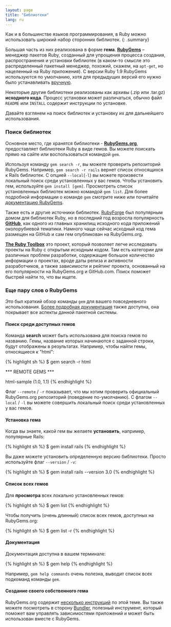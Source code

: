 ```yaml
---
layout: page
title: "Библиотеки"
lang: ru
---
```


Как и в большинстве языков программирования, в Ruby можно использовать широкий
набор сторонних библиотек.
{: .summary}

Большая часть из них реализована в форме **гема**. [**RubyGems**][1] –
менеджер пакетов Ruby, созданный для упрощения процесса создания,
распространения и установки библиотек (в каком-то смысле это
распределенный пакетный менеджер, похожий, скажем, на `apt-get`, но
нацеленный на Ruby приложения). С версии Ruby 1.9 RubyGems используются
по умолчанию, хотя для предыдущих версий его нужно было устанавливать [вручную][2].

Некоторые другие библиотеки реализованы как архивы (.zip или .tar.gz)
**исходного кода**. Процесс установки может различаться, обычно файл
`README` или `INSTALL` содержит инструкции по установке.

Давайте взглянем на поиск библиотек и установку их для дальнейшего
использования.

### Поиск библиотек

Основное место, где хранятся библиотеки - [**RubyGems.org**][1],
предоставляет библиотеки Ruby в виде гемов. Вы можете поискать прямо на
сайте или воспользоваться командой `gem`.

Используя команду `gem search -r`, вы можете проверить репозиторий
RubyGems. Например, `gem search -r rails` вернет список относящихся к
Rails библиотек. С опцией `--local`(`-l`) вы можете произвести локальный
поиск среди установленных у вас гемов. Чтобы установить гем, используйте
`gem install [gem]`. Просмотреть список установленных библиотек можно
командой `gem list`. Для более подробной информации о команде `gem`
смотрите ниже или почитайте [документацию RubyGems][3].

Также есть и другие источники библиотек. [RubyForge][4] был популярным
домом для библиотек Ruby, но в последний год возросла популярность [**GitHub**][5],
как одного из главных хранилищ исходного кода приложений околорубиевой тематики.
Намного чаще сейчас исходный код гема размещен на GitHub и сам гем опубликован
на RubyGems.org.

[**The Ruby Toolbox**][6] это проект, который позволяет легче
исследовать проекты на Ruby с открытым исходным кодом. Там есть
категории для различных проблем разработки, содержащие большое
количество информации о проектах, вроде даты релиза и активности
разработчиков, а также зависимости и рейтинг проекта, основанный на его
популярности на RubyGems.org и GitHub.com. Поиск поможет быстрей найти
то, что вы ищете.

### Еще пару слов о RubyGems

Это был краткий обзор команды `gem` для вашего повседневного использования.
[Более подробная документация][7] также доступна, она покрывает все аспекты
данной пакетной системы.

#### Поиск среди доступных гемов

Команда **search** может быть использована для поиска гемов по названию.
Гемы, название которых начинаются с заданной строки, будут отображены в
результатах. Например, чтобы найти гемы, относящиеся к "html":

{% highlight sh %}
$ gem search -r html

*** REMOTE GEMS ***

html-sample (1.0, 1.1)
{% endhighlight %}

Флаг `--remote` / `-r` показывает, что мы хотим проверить официальный
RubyGems.org репозиторий (поведение по-умолчанию).
С флагом `--local` / `-l` вы можете совершить локальный поиск среди
установленных у вас гемов.

#### Установка гема

Когда вы знаете, какой гем вы желаете **установить**, например, популярные Rails:

{% highlight sh %}
$ gem install rails
{% endhighlight %}

Вы даже можете установить определенную версию библиотеки. Просто
используйте флаг `--version` / `-v`:

{% highlight sh %}
$ gem install rails --version 3.0
{% endhighlight %}

#### Список всех гемов

Для **просмотра** всех локально установленных гемов:

{% highlight sh %}
$ gem list
{% endhighlight %}

Чтобы получить (очень длинный) список всех гемов, доступных на
RubyGems.org:

{% highlight sh %}
$ gem list -r
{% endhighlight %}

#### Документация

Документация доступна в вашем терминале:

{% highlight sh %}
$ gem help
{% endhighlight %}

Например, `gem help commands` очень полезна, выводит список всех
подкоманд команды `gem`.

#### Создание своего собственного гема

RubyGems.org содержит [несколько инструкций][3] по этой теме. Вы также
можете посмотреть в сторону [Bundler][9], полезный инструмент, который поможет вам
управлять зависимостями приложений и может быть использован вместе с
RubyGems.



[1]: https://rubygems.org/
[2]: https://rubygems.org/pages/download/
[3]: http://guides.rubygems.org/
[4]: http://rubyforge.org/
[5]: https://github.com/
[6]: https://www.ruby-toolbox.com/
[7]: http://guides.rubygems.org/command-reference/
[9]: http://bundler.io/
